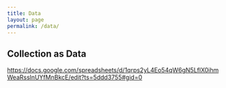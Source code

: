 ```yaml
---
title: Data
layout: page
permalink: /data/
---
```


## Collection as Data

https://docs.google.com/spreadsheets/d/1qrps2yL4Eo54qW6gN5LflX0ihmWeaRsslnUYfMnBkcE/edit?ts=5ddd3755#gid=0
